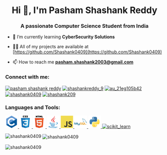 <h1 align="center">Hi 👋, I'm Pasham Shashank Reddy</h1>
<h3 align="center">A passionate Computer Science Student from India</h3>


- 🌱 I’m currently learning **CyberSecurity Solutions**

- 👨‍💻 All of my projects are available at [https://github.com/Shashank0409](https://github.com/Shashank0409)

- 📫 How to reach me **pasham.shashank2003@gmail.com**

<h3 align="left">Connect with me:</h3>
<p align="left">
<a href="https://linkedin.com/in/pasham shashank reddy" target="blank"><img align="center" src="https://raw.githubusercontent.com/rahuldkjain/github-profile-readme-generator/master/src/images/icons/Social/linked-in-alt.svg" alt="pasham shashank reddy" height="30" width="40" /></a>
<a href="https://instagram.com/shashankreddy_9" target="blank"><img align="center" src="https://raw.githubusercontent.com/rahuldkjain/github-profile-readme-generator/master/src/images/icons/Social/instagram.svg" alt="shashankreddy_9" height="30" width="40" /></a>
<a href="https://www.codechef.com/users/au_21eg105b42" target="blank"><img align="center" src="https://cdn.jsdelivr.net/npm/simple-icons@3.1.0/icons/codechef.svg" alt="au_21eg105b42" height="30" width="40" /></a>
<a href="https://www.hackerrank.com/shashank0409" target="blank"><img align="center" src="https://raw.githubusercontent.com/rahuldkjain/github-profile-readme-generator/master/src/images/icons/Social/hackerrank.svg" alt="shashank0409" height="30" width="40" /></a>
<a href="https://www.leetcode.com/shashank209" target="blank"><img align="center" src="https://raw.githubusercontent.com/rahuldkjain/github-profile-readme-generator/master/src/images/icons/Social/leet-code.svg" alt="shashank209" height="30" width="40" /></a>
</p>

<h3 align="left">Languages and Tools:</h3>
<p align="left"> <a href="https://www.cprogramming.com/" target="_blank" rel="noreferrer"> <img src="https://raw.githubusercontent.com/devicons/devicon/master/icons/c/c-original.svg" alt="c" width="40" height="40"/> </a> <a href="https://www.w3schools.com/css/" target="_blank" rel="noreferrer"> <img src="https://raw.githubusercontent.com/devicons/devicon/master/icons/css3/css3-original-wordmark.svg" alt="css3" width="40" height="40"/> </a> <a href="https://www.w3.org/html/" target="_blank" rel="noreferrer"> <img src="https://raw.githubusercontent.com/devicons/devicon/master/icons/html5/html5-original-wordmark.svg" alt="html5" width="40" height="40"/> </a> <a href="https://www.java.com" target="_blank" rel="noreferrer"> <img src="https://raw.githubusercontent.com/devicons/devicon/master/icons/java/java-original.svg" alt="java" width="40" height="40"/> </a> <a href="https://developer.mozilla.org/en-US/docs/Web/JavaScript" target="_blank" rel="noreferrer"> <img src="https://raw.githubusercontent.com/devicons/devicon/master/icons/javascript/javascript-original.svg" alt="javascript" width="40" height="40"/> </a> <a href="https://www.mysql.com/" target="_blank" rel="noreferrer"> <img src="https://raw.githubusercontent.com/devicons/devicon/master/icons/mysql/mysql-original-wordmark.svg" alt="mysql" width="40" height="40"/> </a> <a href="https://www.python.org" target="_blank" rel="noreferrer"> <img src="https://raw.githubusercontent.com/devicons/devicon/master/icons/python/python-original.svg" alt="python" width="40" height="40"/> </a> <a href="https://scikit-learn.org/" target="_blank" rel="noreferrer"> <img src="https://upload.wikimedia.org/wikipedia/commons/0/05/Scikit_learn_logo_small.svg" alt="scikit_learn" width="40" height="40"/> </a> </p>

<p><img align="left" src="https://github-readme-stats.vercel.app/api/top-langs?username=shashank0409&show_icons=true&locale=en&layout=compact" alt="shashank0409" /></p>

<p>&nbsp;<img align="center" src="https://github-readme-stats.vercel.app/api?username=shashank0409&show_icons=true&locale=en" alt="shashank0409" /></p>

<p><img align="center" src="https://github-readme-streak-stats.herokuapp.com/?user=shashank0409&" alt="shashank0409" /></p>
